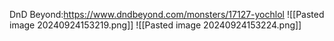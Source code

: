 DnD Beyond:https://www.dndbeyond.com/monsters/17127-yochlol
![[Pasted image 20240924153219.png]]
![[Pasted image 20240924153224.png]]